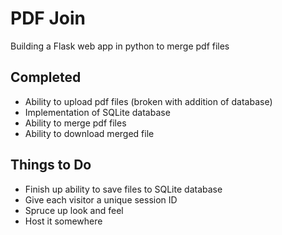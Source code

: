 # PDF Join
Building a Flask web app in python to merge pdf files

## Completed

* Ability to upload pdf files (broken with addition of database)
* Implementation of SQLite database
* Ability to merge pdf files
* Ability to download merged file

## Things to Do

* Finish up ability to save files to SQLite database
* Give each visitor a unique session ID
* Spruce up look and feel
* Host it somewhere
